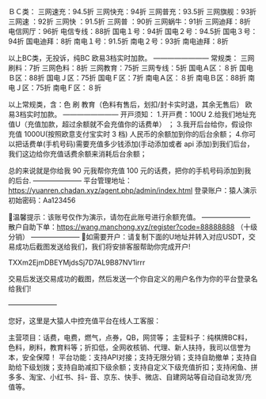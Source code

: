 ＢＣ类：
三网速充：94.5折
三网快充：94折
三网普充：93.5折
三网旗舰：93折
三网速 ：92折
三网快 ：91.5折
三网普 ：90折
三网蜗牛：91折
三网迪拜：8折
电信网厅：96折
电信专线：88折
国电１号：94折
国电２号：94.5折
国电３号：94折
国电迪拜：8折
南电１号：91.5折
南电２号：93折
南电迪拜：8折

以上BC类，无投诉，纯BC
欧易3档实时加款。
————————
常规类：
三网刷料：7折
三网色料：8折
三网教育：75折
三网专线：5折
国电Ａ区：８折
国电Ｂ区：88折
国电Ｊ区：75折
国电Ｆ区：7折
南电Ａ区：８折
南电Ｂ区：88折
南电Ｊ区：75折
南电Ｆ区：８折

以上常规类，含：色 刷 教育（色料有售后，划扣/封卡实时退，其余无售后）
欧易3档实时加款。
————————
开戸须知：
1.开戸费：100U
2.给我们地址充值U（充值加款，超过余额就不会充值你的话费单） ；
3.我开后台给你，假设你充值 1000U(按照欧意支付宝实时 3 档) 人民币的余额加到你的后台余额；
4.你可以把话费单(手机号码)需要充值多少钱添加(手动添加或者 api 添加)到我们后台，我们这边给你充值话费余额来消耗后台余额；

总的来说就是你给我 90 元我帮你充值 100 元的话费，把你的手机号码添加到我的后台.
———————
平台管理地址：https://yuanren.chadan.xyz/agent.php/admin/index.html
登录账户：猿人演示
初始密码：Aa123456

🔎温馨提示：该账号仅作为演示，请勿在此账号进行余额充值。
———————
散户自助下单：https://wang.manchong.xyz/register?code=88888888
（十级分销）
———————
🔔如需要开户：请复制下面的U地址并转入对应USDT，交易成功后截图发送给我们，我们将安排客服帮助你完成开户!

TXXm2EjmDBEYMjdsSj7D7AL9B87NV1irrr

交易后发送交易成功的截图，然后发送一个你自定义的用户名作为你的平台登录名给我们!

———————

您好，这里是大猿人中控充值平台在线人工客服：

主营项目：话费，电费，燃气，点券，QB，网贷等；
主营料子：纯棋牌BC料，色料，刷料，教育料等；折扣低，全网收核销、代理、新人扶持，我司以信誉为本，安全保障！
平台功能：支持API对接；支持无限分销；支持自助撤单；支持自助给下级划拨；支持自助减扣下级余额；支持自定义下级充值折扣；支持闲鱼、拼多多、淘宝、小红书、抖- 音、京东、快手、微店、自建网站等自动自动发货/充值等。

